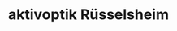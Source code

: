 ---
title: "aktivoptik Rüsselsheim"
url: /ruesselsheim-am-main/aktivoptik-ruesselsheim/
shop: Optiker
---